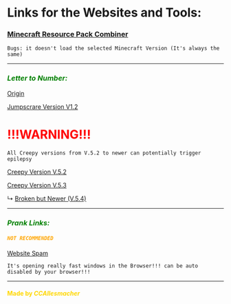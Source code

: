 # Links for the Websites and Tools: 


### <font color="green">[Minecraft Resource Pack Combiner](https://ccallesmacher.github.io/Tools-Websites/Combiner/Combiner.html)</font> 

`Bugs: it doesn't load the selected Minecraft Version (It's always the same)`

---

### <font color="green">***Letter to Number:***</font>


<font color="yellow">[Origin](https://ccallesmacher.github.io/Tools-Websites/LettertoNumber/LettertoNumber.html)</font> 

<font color="grey">[Jumpscrare Version V1.2](https://ccallesmacher.github.io/Tools-Websites/LettertoNumber/Lettertonumber.html)</font>  


# <font color="red">!!!WARNING!!!</font>


`All Creepy versions from V.5.2 to newer can potentially trigger epilepsy`

<font color="red">[Creepy Version V.5.2](https://ccallesmacher.github.io/Tools-Websites/LettertoNumber/save%20V.5.2/anti-virus.html)</font> 
   
<font color="red">[Creepy Version V.5.3](https://ccallesmacher.github.io/Tools-Websites/LettertoNumber/save%20V.5.3/anti-virus.html)</font> 

   ↳ <font color="red">[Broken but Newer (V.5.4)](https://ccallesmacher.github.io/Tools-Websites/LettertoNumber/save%20V.5.3/notgood/anti-virus.html)</font> 

---

### <font color="green">***Prank Links:***</font>

#### <font color="orange">***`NOT RECOMMENDED`***</font>

<font color="red">[Website Spam](https://ccallesmacher.github.io/Tools-Websites/Prank-Links/Window_Spam.html)</font>

`It's opening really fast windows in the Browser!!! can be auto disabled by your browser!!!`



---

#### <font color="gold">Made by ___CCAllesmacher___</font>
